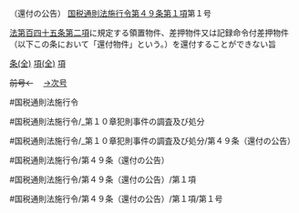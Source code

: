 （還付の公告）
[国税通則法施行令第４９条第１項](国税通則法施行＿令＿第４９条第１項)第１号

[法第百四十五条第二項](国税通則法＿＿＿＿＿第１４５条第２項)に規定する領置物件、差押物件又は記録命令付差押物件（以下この条において「還付物件」という。）を還付することができない旨

[条(全)](国税通則法施行＿令＿第４９条_.md)    [項(全)](国税通則法施行＿令＿第４９条第１項_.md)    [項](国税通則法施行＿令＿第４９条第１項.md)

~~前号←~~　  [→次号](国税通則法施行＿令＿第４９条第１項第２号.md)

#国税通則法施行令

#国税通則法施行令/_第１０章犯則事件の調査及び処分

#国税通則法施行令/_第１０章犯則事件の調査及び処分/第４９条（還付の公告）

#国税通則法施行令/第４９条（還付の公告）

#国税通則法施行令/第４９条（還付の公告）/第１項

#国税通則法施行令/第４９条（還付の公告）/第１項/第１号

